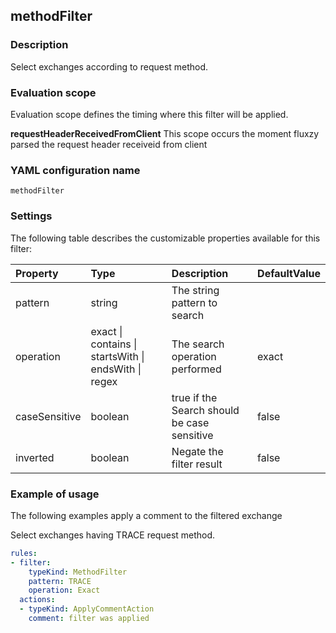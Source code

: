 ## methodFilter

### Description

Select exchanges according to request method.

### Evaluation scope

Evaluation scope defines the timing where this filter will be applied. 

**requestHeaderReceivedFromClient** This scope occurs the moment fluxzy parsed the request header receiveid from client

### YAML configuration name

    methodFilter

### Settings

The following table describes the customizable properties available for this filter: 

| Property | Type | Description | DefaultValue |
| :------- | :------- | :------- | -------- |
| pattern | string | The string pattern to search |  |
| operation | exact \| contains \| startsWith \| endsWith \| regex | The search operation performed | exact |
| caseSensitive | boolean | true if the Search should be case sensitive | false |
| inverted | boolean | Negate the filter result | false |

### Example of usage

The following examples apply a comment to the filtered exchange

Select exchanges having TRACE request method.

```yaml
rules:
- filter:
    typeKind: MethodFilter
    pattern: TRACE
    operation: Exact
  actions:
  - typeKind: ApplyCommentAction
    comment: filter was applied
```



